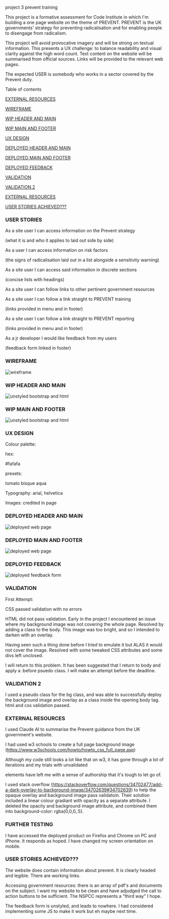 project 3 prevent training

This project is a formative assessment for Code Institute in which I'm building a one page website on the theme of PREVENT.
PREVENT is the UK governments' strategy for preventing radicalisation and for enabling people to disengage from radicalism.

This project will avoid provocative imagery and will be strong on textual information. This presents a UX challenge: 
to balance readability and visual clarity against the high word count. Text content on the website will be summarised from
official sources. Links will be provided to the relevant web pages.

The expected USER is somebody who works in a sector covered by the Prevent duty. 

Table of contents 

[EXTERNAL RESOURCES](#USER-STORIES)

[WIREFRAME](#WIREFRAME)

[WIP HEADER AND MAIN](#WIP-HEADER-AND-MAIN)

[WIP MAIN AND FOOTER](#WIP-MAIN-AND-FOOTER)

[UX DESIGN](#UX-DESIGN)

[DEPLOYED HEADER AND MAIN](#DEPLOYED-HEADER-AND-MAIN)

[DEPLOYED MAIN AND FOOTER](#DEPLOYED-MAIN-AND-FOOTER)

[DEPLOYED FEEDBACK](#DEPLOYED-FEEDBACK)

[VALIDATION](#VALIDATION)

[VALIDATION 2](#VALIDATION-2)

[EXTERNAL RESOURCES](#EXTERNAL-RESOURCES)

[USER STORIES ACHIEVED???](#USER-STORIES-ACHIEVED???)

### USER STORIES

As a site user I can access information on the Prevent strategy

(what it is and who it applies to laid out side by side)

As a user I can access information on risk factors

(the signs of radicalisation laid out in a list alongside a sensitivity warning)

As a site user I can access said information in discrete sections

(concise lists with headings)

As a site user I can follow links to other pertinent government resources

As a site user I can follow a link straight to PREVENT training

(links provided in menu and in footer)

As a site user I can follow a link straight to PREVENT reporting

(links provided in menu and in footer)

As a jr developer I would like feedback from my users

(feedback form linked in footer)

### WIREFRAME

![wireframe](assets/images/readme/wireframe.png)

### WIP HEADER AND MAIN

![unstyled bootstrap and html](assets/images/readme/wip-header-and-main.png)

### WIP MAIN AND FOOTER

![unstyled bootstrap and html](assets/images/readme/wip-main-and-footer.png)

### UX DESIGN

Colour palette: 

hex: 

#fafafa

presets:

tomato
bisque
aqua

Typography: arial, helvetica

Images: credited in page

### DEPLOYED HEADER AND MAIN

![deployed web page](/assets/images/readme/deplopyed-header-and-main.png)

### DEPLOYED MAIN AND FOOTER

![deployed web page](/assets/images/readme/deployed-main-and-footer.png)

### DEPLOYED FEEDBACK

![deployed feedback form](/assets/images/readme/deployed-feedback.png)

### VALIDATION

First Attempt:

CSS passed validation with no errors

HTML did not pass validation. Early in the project I encountered an issue where my background image was not covering the whole page.
Resolved by adding a class to the body. This image was too bright, and so I intended to darken with an overlay.

Having seen such a thing done before I tried to emulate it but ALAS it would not cover the image. Resolved with some tweaked CSS attributes
and some divs left unclosed.

I will return to this problem. It has been suggested that I return to body and apply a :before psuedo class. I will make an attempt 
before the deadline. 

### VALIDATION 2

I used a pseudo class for the bg class, and was able to successfully deploy the background image and overlay as a class inside the opening body tag. 
html and css validation passed.

### EXTERNAL RESOURCES

I used Claude AI to summarise the Prevent guidance from the UK government's website.

I had used w3 schools to create a full page background image (https://www.w3schools.com/howto/howto_css_full_page.asp)

Although my code still looks a lot like that on w3, it has gone through a lot of iterations and my trials with unvalidated
<div> elements have left me with a sense of authorship that it's tough to let go of.

I used stack overflow (https://stackoverflow.com/questions/34702477/add-a-dark-overlay-to-background-image/34702639#34702639) to 
help the opaque overlay and background image pass validatoin. Their solution included a linear colour gradiant with opacity as a 
separate attribute. I deleted the opacity and background image attribute, and combined them into background-color: rgba(0,0,0,.5).

### FURTHER TESTING

I have accessed the deployed product on Firefox and Chrome on PC and iPhone. It responds as hoped. I have changed my screen orientation on mobile.

### USER STORIES ACHIEVED???

The website does contain information about prevent. It is clearly headed and legible. There are working links. 

Accessing government resources: there is an array of pdf's and documents on the subject. I want my website to be clean and have adjudged the 
call to action buttons to be sufficient. The NSPCC represents a "third way" I hope.

The feedback form is unstyled, and leads to nowhere. I had considered implementing some JS to make it work but eh maybe next time.

